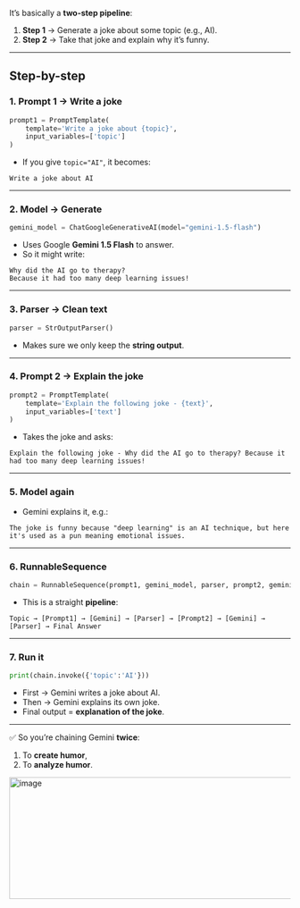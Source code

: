 It’s basically a **two-step pipeline**:

1. **Step 1** → Generate a joke about some topic (e.g., AI).
2. **Step 2** → Take that joke and explain why it’s funny.

---

## **Step-by-step**

### **1. Prompt 1 → Write a joke**

```python
prompt1 = PromptTemplate(
    template='Write a joke about {topic}',
    input_variables=['topic']
)
```

* If you give `topic="AI"`, it becomes:

```
Write a joke about AI
```

---

### **2. Model → Generate**

```python
gemini_model = ChatGoogleGenerativeAI(model="gemini-1.5-flash")
```

* Uses Google **Gemini 1.5 Flash** to answer.
* So it might write:

```
Why did the AI go to therapy?  
Because it had too many deep learning issues!
```

---

### **3. Parser → Clean text**

```python
parser = StrOutputParser()
```

* Makes sure we only keep the **string output**.

---

### **4. Prompt 2 → Explain the joke**

```python
prompt2 = PromptTemplate(
    template='Explain the following joke - {text}',
    input_variables=['text']
)
```

* Takes the joke and asks:

```
Explain the following joke - Why did the AI go to therapy? Because it had too many deep learning issues!
```

---

### **5. Model again**

* Gemini explains it, e.g.:

```
The joke is funny because "deep learning" is an AI technique, but here it's used as a pun meaning emotional issues.
```

---

### **6. RunnableSequence**

```python
chain = RunnableSequence(prompt1, gemini_model, parser, prompt2, gemini_model, parser)
```

* This is a straight **pipeline**:

```
Topic → [Prompt1] → [Gemini] → [Parser] → [Prompt2] → [Gemini] → [Parser] → Final Answer
```

---

### **7. Run it**

```python
print(chain.invoke({'topic':'AI'}))
```

* First → Gemini writes a joke about AI.
* Then → Gemini explains its own joke.
* Final output = **explanation of the joke**.

---

✅ So you’re chaining Gemini **twice**:

1. To **create humor**,
2. To **analyze humor**.



<img width="1185" height="218" alt="image" src="https://github.com/user-attachments/assets/aca3bd54-863e-49c6-848b-7eb243aa8752" />
